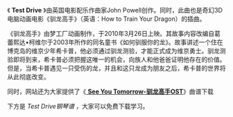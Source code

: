 

《 **Test Drive** 》由英国电影配乐作曲家John Powell创作。同时，此曲也是奇幻3D电脑动画电影《驯龙高手》（英语：How to
Train Your Dragon）的插曲。

《驯龙高手》由梦工厂动画制作，于2010年3月26日上映。其故事内容改编自葛蕾熙达•柯维尔于2003年所作的同名童书《如何驯服你的龙》。故事讲述一个住在博克岛的维京少年希卡普，他必须通过驯龙测验，才能正式成为维京勇士。驯龙测验即将到来，希卡普必须把握这唯一的机会，向族人和他爸爸证明他存在的价值。但是，当希卡普遇见一只受伤的龙，并且和这只龙成为朋友之后，希卡普的世界将从此彻底改变。

同时，网站还为大家提供了《[ **See You Tomorrow-驯龙高手OST**](Music-6294.html "See You
Tomorrow-驯龙高手OST")》曲谱下载

下方是 _Test Drive钢琴谱_ ，大家可以免费下载学习。


